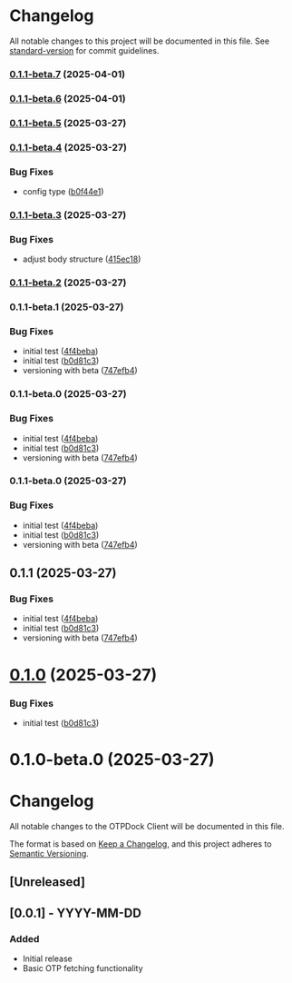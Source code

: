 # Changelog

All notable changes to this project will be documented in this file. See [standard-version](https://github.com/conventional-changelog/standard-version) for commit guidelines.

### [0.1.1-beta.7](https://github.com/otpdock/node-client/compare/v0.1.1-beta.6...v0.1.1-beta.7) (2025-04-01)

### [0.1.1-beta.6](https://github.com/otpdock/node-client/compare/v0.1.1-beta.5...v0.1.1-beta.6) (2025-04-01)

### [0.1.1-beta.5](https://github.com/otpdock/node-client/compare/v0.1.1-beta.4...v0.1.1-beta.5) (2025-03-27)

### [0.1.1-beta.4](https://github.com/otpdock/node-client/compare/v0.1.1-beta.3...v0.1.1-beta.4) (2025-03-27)


### Bug Fixes

* config type ([b0f44e1](https://github.com/otpdock/node-client/commit/b0f44e1ace0ef7ffa7c87cbd97cf342ed990c6b8))

### [0.1.1-beta.3](https://github.com/otpdock/node-client/compare/v0.1.1-beta.2...v0.1.1-beta.3) (2025-03-27)


### Bug Fixes

* adjust body structure ([415ec18](https://github.com/otpdock/node-client/commit/415ec18f9fea100737ccfa1d7f7d1499eed3a3d5))

### [0.1.1-beta.2](https://github.com/otpdock/node-client/compare/v0.1.1-beta.1...v0.1.1-beta.2) (2025-03-27)

### 0.1.1-beta.1 (2025-03-27)


### Bug Fixes

* initial test ([4f4beba](https://github.com/otpdock/node-client/commit/4f4beba460fa1d871673ff9ba38086fc4cd9e8c9))
* initial test ([b0d81c3](https://github.com/otpdock/node-client/commit/b0d81c3973b56ad83225b41774ed3e5c2588013d))
* versioning with beta ([747efb4](https://github.com/otpdock/node-client/commit/747efb4bc703cbb266d83104fc6b003dd8133121))

### 0.1.1-beta.0 (2025-03-27)


### Bug Fixes

* initial test ([4f4beba](https://github.com/otpdock/node-client/commit/4f4beba460fa1d871673ff9ba38086fc4cd9e8c9))
* initial test ([b0d81c3](https://github.com/otpdock/node-client/commit/b0d81c3973b56ad83225b41774ed3e5c2588013d))
* versioning with beta ([747efb4](https://github.com/otpdock/node-client/commit/747efb4bc703cbb266d83104fc6b003dd8133121))

### 0.1.1-beta.0 (2025-03-27)


### Bug Fixes

* initial test ([4f4beba](https://github.com/otpdock/node-client/commit/4f4beba460fa1d871673ff9ba38086fc4cd9e8c9))
* initial test ([b0d81c3](https://github.com/otpdock/node-client/commit/b0d81c3973b56ad83225b41774ed3e5c2588013d))
* versioning with beta ([747efb4](https://github.com/otpdock/node-client/commit/747efb4bc703cbb266d83104fc6b003dd8133121))

## 0.1.1 (2025-03-27)


### Bug Fixes

* initial test ([4f4beba](https://github.com/otpdock/node-client/commit/4f4beba460fa1d871673ff9ba38086fc4cd9e8c9))
* initial test ([b0d81c3](https://github.com/otpdock/node-client/commit/b0d81c3973b56ad83225b41774ed3e5c2588013d))
* versioning with beta ([747efb4](https://github.com/otpdock/node-client/commit/747efb4bc703cbb266d83104fc6b003dd8133121))



# [0.1.0](https://github.com/otpdock/node-client/compare/v0.1.2-0...v0.1.0) (2025-03-27)


### Bug Fixes

* initial test ([b0d81c3](https://github.com/otpdock/node-client/commit/b0d81c3973b56ad83225b41774ed3e5c2588013d))



# 0.1.0-beta.0 (2025-03-27)



# Changelog

All notable changes to the OTPDock Client will be documented in this file.

The format is based on [Keep a Changelog](https://keepachangelog.com/en/1.0.0/),
and this project adheres to [Semantic Versioning](https://semver.org/spec/v2.0.0.html).

## [Unreleased]

## [0.0.1] - YYYY-MM-DD
### Added
- Initial release
- Basic OTP fetching functionality 